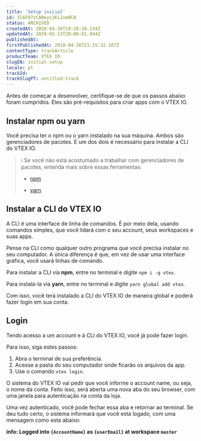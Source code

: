 ```yaml
---
title: 'Setup inicial'
id: 3l6F07zCA0eyc2Ki2um8C8
status: ARCHIVED
createdAt: 2018-04-26T19:26:16.134Z
updatedAt: 2020-02-13T20:06:01.944Z
publishedAt: 
firstPublishedAt: 2018-04-26T21:15:32.167Z
contentType: trackArticle
productTeam: VTEX IO
slugEN: initial-setup
locale: pt
trackId: 
trackSlugPT: untitled-track
---
```


Antes de começar a desenvolver, certifique-se de que os passos abaixo foram cumpridos. Eles são pré-requisitos para criar apps com o VTEX IO.

## Instalar npm ou yarn

Você precisa ter o npm ou o yarn instalado na sua máquina. Ambos são gerenciadores de pacotes. E um dos dois é necessário para instalar a CLI do VTEX IO.

>ℹ️ Se você não está acostumado a trabalhar com gerenciadores de pacotes, entenda mais sobre essas ferramentas:
>
> 
>
> * [npm](https://www.npmjs.com/)
>
> * [yarn](https://yarnpkg.com/)
> 

## Instalar a CLI do VTEX IO

A CLI é uma interface de linha de comandos. É por meio dela, usando comandos simples, que você lidará com o seu account, seus workspaces e suas apps.

Pense na CLI como qualquer outro programa que você precisa instalar no seu computador. A única diferença é que, em vez de usar uma interface gráfica, você usará linhas de comando. 

Para instalar a CLI via __npm__, entre no terminal e digite `npm i -g vtex`.

Para instalá-la via __yarn__, entre no terminal e digite `yarn global add vtex`.

Com isso, você terá instalado a CLI do VTEX IO de maneira global e poderá fazer login em sua conta.

## Login

Tendo acesso a um account e à CLI do VTEX IO, você já pode fazer login.

Para isso, siga estes passos:
1. Abra o terminal de sua preferência.
2. Acesse a pasta do seu computador onde ficarão os arquivos da app.
3. Use o comando `vtex login`.

O sistema do VTEX IO vai pedir que você informe o account name, ou seja, o nome da conta. Feito isso, será aberta uma nova aba do seu browser, com uma janela para autenticação na conta da loja.

Uma vez autenticado, você pode fechar essa aba e retornar ao terminal. Se deu tudo certo, o sistema informará que você está logado, com uma mensagem como esta abaixo:

__info: Logged into `{AccountName}` as `{userEmail}` at workspace `master`__


